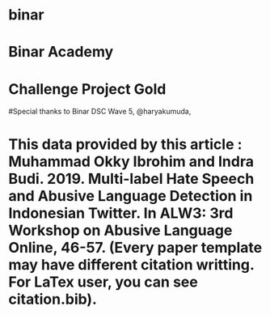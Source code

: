 # binar

# Binar Academy
# Challenge Project Gold

#Special thanks to Binar DSC Wave 5, @haryakumuda,
# This data provided by this article : Muhammad Okky Ibrohim and Indra Budi. 2019. Multi-label Hate Speech and Abusive Language Detection in Indonesian Twitter. In ALW3: 3rd Workshop on Abusive Language Online, 46-57. (Every paper template may have different citation writting. For LaTex user, you can see citation.bib).
